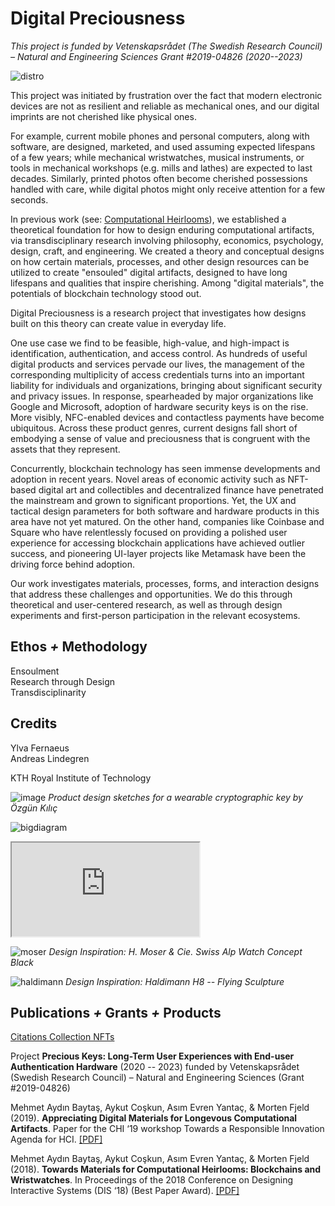 # Digital Preciousness

*This project is funded by Vetenskapsrådet (The Swedish Research Council) – Natural and Engineering Sciences Grant #2019-04826 (2020--2023)*

![distro](https://user-images.githubusercontent.com/1661078/136037326-2e0e24e9-df62-4c72-954b-cdcd3d77bdf6.png)

This project was initiated by frustration over the fact that modern electronic devices are not as resilient and reliable as mechanical ones, and our digital imprints are not cherished like physical ones.

For example, current mobile phones and personal computers, along with software, are designed, marketed, and used assuming expected lifespans of a few years; while mechanical wristwatches, musical instruments, or tools in mechanical workshops (e.g. mills and lathes) are expected to last decades. Similarly, printed photos often become cherished possessions handled with care, while digital photos might only receive attention for a few seconds.

In previous work (see: [Computational Heirlooms](https://www.baytas.net/research/computationalheirlooms/)), we established a theoretical foundation for how to design enduring computational artifacts, via transdisciplinary research involving philosophy, economics, psychology, design, craft, and engineering. We created a theory and conceptual designs on how certain materials, processes, and other design resources can be utilized to create "ensouled" digital artifacts, designed to have long lifespans and qualities that inspire cherishing. Among "digital materials", the potentials of blockchain technology stood out.

Digital Preciousness is a research project that investigates how designs built on this theory can create value in everyday life.

One use case we find to be feasible, high-value, and high-impact is identification, authentication, and access control. As hundreds of useful digital products and services pervade our lives, the management of the corresponding multiplicity of access credentials turns into an important liability for individuals and organizations, bringing about significant security and privacy issues. In response, spearheaded by major organizations like Google and Microsoft, adoption of hardware security keys is on the rise. More visibly, NFC-enabled devices and contactless payments have become ubiquitous. Across these product genres, current designs fall short of embodying a sense of value and preciousness that is congruent with the assets that they represent. 

Concurrently, blockchain technology has seen immense developments and adoption in recent years. Novel areas of economic activity such as NFT-based digital art and collectibles and decentralized finance have penetrated the mainstream and grown to significant proportions. Yet, the UX and tactical design parameters for both software and hardware products in this area have not yet matured. On the other hand, companies like Coinbase and Square who have relentlessly focused on providing a polished user experience for accessing blockchain applications have achieved outlier success, and pioneering UI-layer projects like Metamask have been the driving force behind adoption. 

Our work investigates materials, processes, forms, and interaction designs that address these challenges and opportunities. We do this through theoretical and user-centered research, as well as through design experiments and first-person participation in the relevant ecosystems.

## Ethos *+* Methodology

Ensoulment  
Research through Design  
Transdisciplinarity  

## Credits

Ylva Fernaeus  
Andreas Lindegren  

KTH Royal Institute of Technology

![image](https://user-images.githubusercontent.com/1661078/136034982-eebd8726-a76b-4baa-b418-7a5f8d3d5976.png)
*Product design sketches for a wearable cryptographic key by Özgün Kılıç*

![bigdiagram](https://user-images.githubusercontent.com/1661078/136200666-c40ce505-4531-484e-b5c6-97d1796ad3a2.png)

<div class="ratio ratio-16x9 my-3">
<iframe src="https://www.youtube.com/embed/NUwzHB9GPnk" allowfullscreen></iframe>
</div>

![moser](https://user-images.githubusercontent.com/1661078/136202477-20d4ef44-2bc5-4b88-8827-4383c3bb5c5b.png)
*Design Inspiration: H. Moser & Cie. Swiss Alp Watch Concept Black*

![haldimann](https://user-images.githubusercontent.com/1661078/136202498-aa5f1d16-4f5c-4719-817d-615c644acb21.png)
*Design Inspiration: Haldimann H8 -- Flying Sculpture*

## Publications *+* Grants *+* Products

[Citations Collection NFTs](https://opensea.io/citations)

Project **Precious Keys: Long-Term User Experiences with End-user Authentication Hardware** (2020 -- 2023) funded by Vetenskapsrådet (Swedish Research Council) – Natural and Engineering Sciences (Grant #2019-04826)

Mehmet Aydın Baytaş, Aykut Coşkun, Asım Evren Yantaç, & Morten Fjeld (2019). **Appreciating Digital Materials for Longevous Computational Artifacts**. Paper for the CHI ‘19 workshop Towards a Responsible Innovation Agenda for HCI. [\[PDF\]](../pub/2019_CHI_WS_RIHCI_Materials.pdf)

Mehmet Aydın Baytaş, Aykut Coşkun, Asım Evren Yantaç, & Morten Fjeld (2018). **Towards Materials for Computational Heirlooms: Blockchains and Wristwatches**. In Proceedings of the 2018 Conference on Designing Interactive Systems (DIS ‘18) (Best Paper Award). [\[PDF\]](../pub/2018_DIS_Heirlooms.pdf)
